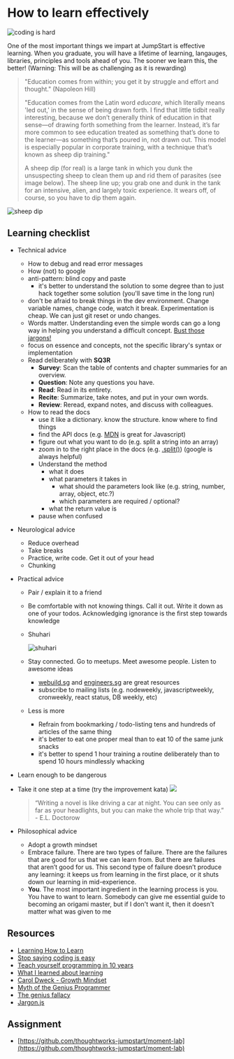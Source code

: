 # How to learn effectively

![coding is hard](.gitbook/assets/ups_and_downs.jpg)

One of the most important things we impart at JumpStart is effective learning. When you graduate, you will have a lifetime of learning, langauges, libraries, principles and tools ahead of you. The sooner we learn this, the better! \(Warning: This will be as challenging as it is rewarding\)

> "Education comes from within; you get it by struggle and effort and thought." \(Napoleon Hill\)
>
> "Education comes from the Latin word _educare_, which literally means 'led out,' in the sense of being drawn forth. I find that little tidbit really interesting, because we don’t generally think of education in that sense—of drawing forth something from the learner. Instead, it’s far more common to see education treated as something that’s done to the learner—as something that’s poured in, not drawn out. This model is especially popular in corporate training, with a technique that’s known as sheep dip training."
>
> A sheep dip \(for real\) is a large tank in which you dunk the unsuspecting sheep to clean them up and rid them of parasites \(see image below\). The sheep line up; you grab one and dunk in the tank for an intensive, alien, and largely toxic experience. It wears off, of course, so you have to dip them again.

![sheep dip](.gitbook/assets/sheepdip.jpg)

## Learning checklist

* Technical advice
  * How to debug and read error messages
  * How \(not\) to google
  * anti-pattern: blind copy and paste
    * it's better to understand the solution to some degree than to just hack together some solution \(you'll save time in the long run\)
  * don't be afraid to break things in the dev environment. Change variable names, change code, watch it break. Experimentation is cheap. We can just git reset or undo changes.
  * ‎Words matter. Understanding even the simple words can go a long way in helping you understand a difficult concept. [Bust those jargons!](http://jargon.js.org/)
  * focus on essence and concepts, not the specific library's syntax or implementation
  * Read deliberately with **SQ3R**
    * **Survey**: Scan the table of contents and chapter summaries for an overview.
    * **Question**: Note any questions you have.
    * **Read**: Read in its entirety.
    * **Recite**: Summarize, take notes, and put in your own words.
    * **Review**: Reread, expand notes, and discuss with colleagues.
  * How to read the docs
    * use it like a dictionary. know the structure. know where to find things
    * find the API docs \(e.g. [MDN](https://developer.mozilla.org/en-US/docs/Web/JavaScript/Reference/Global_Objects) is great for Javascript\)
    * figure out what you want to do \(e.g. split a string into an array\)
    * zoom in to the right place in the docs \(e.g. [.split\(\)](https://developer.mozilla.org/en-US/docs/Web/JavaScript/Reference/Global_Objects/String/split)\) \(google is always helpful\)
    * Understand the method
      * what it does
      * what parameters it takes in
        * what should the parameters look like \(e.g. string, number, array, object, etc.?\)
        * which parameters are required / optional?
      * what the return value is
    * pause when confused
* Neurological advice
  * Reduce overhead
  * Take breaks
  * Practice, write code. Get it out of your head
  * Chunking
* Practical advice
  * Pair / explain it to a friend
  * Be comfortable with not knowing things. Call it out. Write it down as one of your todos. Acknowledging ignorance is the first step towards knowledge
  * Shuhari

    ![shuhari](.gitbook/assets/shuhari.png)

  * Stay connected. Go to meetups. Meet awesome people. Listen to awesome ideas
    * [webuild.sg](https://webuild.sg) and [engineers.sg](https://engineers.sg) are great resources
    * subscribe to mailing lists \(e.g. nodeweekly, javascriptweekly, cronweekly, react status, DB weekly, etc\)
  * Less is more
    * Refrain from bookmarking / todo-listing tens and hundreds of articles of the same thing
    * it's better to eat one proper meal than to eat 10 of the same junk snacks
    * it's better to spend 1 hour training a routine deliberately than to spend 10 hours mindlessly whacking
* Learn enough to be dangerous
* Take it one step at a time \(try the improvement kata\) ![](.gitbook/assets/improvement_kata.png)

  > “Writing a novel is like driving a car at night. You can see only as far as your headlights, but you can make the whole trip that way.” - E.L. Doctorow

* Philosophical advice
  * Adopt a growth mindset
  * Embrace failure. There are two types of failure. There are the failures that are good for us that we can learn from. But there are failures that aren’t good for us. This second type of failure doesn’t produce any learning: it keeps us from learning in the first place, or it shuts down our learning in mid-experience.
  * **You**. The most important ingredient in the learning process is you. You have to want to learn. Somebody can give me essential guide to becoming an origami master, but if I don't want it, then it doesn't matter what was given to me

## Resources

* [Learning How to Learn](https://www.coursera.org/learn/learning-how-to-learn)
* [Stop saying coding is easy](https://www.hanselman.com/blog/StopSayingLearningToCodeIsEasy.aspx)
* [Teach yourself programming in 10 years](http://norvig.com/21-days.html)
* [What I learned about learning](https://medium.com/@davified/what-i-learned-in-2017-about-learning-d185f1f38772)
* [Carol Dweck - Growth Mindset](https://www.youtube.com/watch?v=hiiEeMN7vbQ)
* [Myth of the Genius Programmer](https://www.youtube.com/watch?v=0SARbwvhupQ)
* [The genius fallacy](http://jxyzabc.blogspot.sg/2017/09/the-genius-fallacy.html)
* [Jargon.js](http://jargon.js.org/)

## Assignment

* [https://github.com/thoughtworks-jumpstart/moment-lab](https://github.com/thoughtworks-jumpstart/moment-lab)
